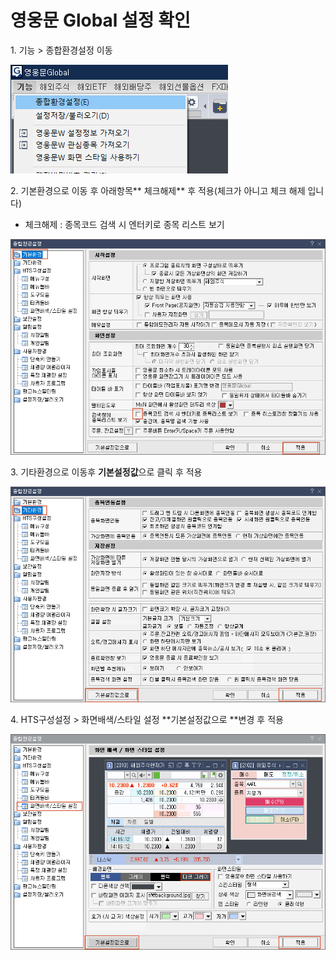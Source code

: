 # 영웅문 Global 설정 확인

1\. 기능 > 종합환경설정 이동

![](<../../.gitbook/assets/image (2).png>)



2\. 기본환경으로 이동 후 아래항목** 체크해제** 후 적용(체크가 아니고 체크 해제 입니다)&#x20;

* 체크해제 : 종목코드 검색 시 엔터키로 종목 리스트 보기

![](<../../.gitbook/assets/image (42).png>)





3\. 기타환경으로 이동후 **기본설정값**으로 클릭 후 적용

![](<../../.gitbook/assets/image (18).png>)



4\. HTS구성설정 > 화면배색/스타일 설정 **기본설정값으로 **변경 후 적용

![](<../../.gitbook/assets/image (20).png>)

